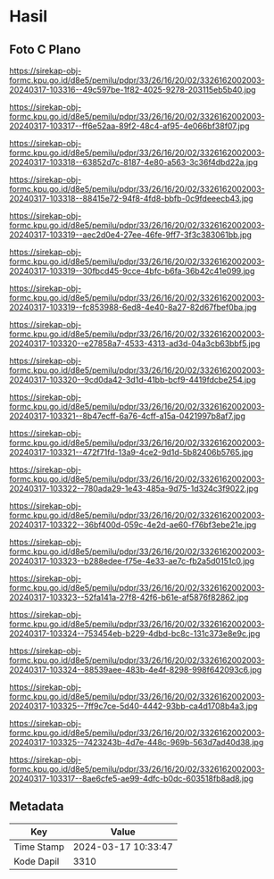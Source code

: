 # Hasil

## Foto C Plano

https://sirekap-obj-formc.kpu.go.id/d8e5/pemilu/pdpr/33/26/16/20/02/3326162002003-20240317-103316--49c597be-1f82-4025-9278-203115eb5b40.jpg

https://sirekap-obj-formc.kpu.go.id/d8e5/pemilu/pdpr/33/26/16/20/02/3326162002003-20240317-103317--ff6e52aa-89f2-48c4-af95-4e066bf38f07.jpg

https://sirekap-obj-formc.kpu.go.id/d8e5/pemilu/pdpr/33/26/16/20/02/3326162002003-20240317-103318--63852d7c-8187-4e80-a563-3c36f4dbd22a.jpg

https://sirekap-obj-formc.kpu.go.id/d8e5/pemilu/pdpr/33/26/16/20/02/3326162002003-20240317-103318--88415e72-94f8-4fd8-bbfb-0c9fdeeecb43.jpg

https://sirekap-obj-formc.kpu.go.id/d8e5/pemilu/pdpr/33/26/16/20/02/3326162002003-20240317-103319--aec2d0e4-27ee-46fe-9ff7-3f3c383061bb.jpg

https://sirekap-obj-formc.kpu.go.id/d8e5/pemilu/pdpr/33/26/16/20/02/3326162002003-20240317-103319--30fbcd45-9cce-4bfc-b6fa-36b42c41e099.jpg

https://sirekap-obj-formc.kpu.go.id/d8e5/pemilu/pdpr/33/26/16/20/02/3326162002003-20240317-103319--fc853988-6ed8-4e40-8a27-82d67fbef0ba.jpg

https://sirekap-obj-formc.kpu.go.id/d8e5/pemilu/pdpr/33/26/16/20/02/3326162002003-20240317-103320--e27858a7-4533-4313-ad3d-04a3cb63bbf5.jpg

https://sirekap-obj-formc.kpu.go.id/d8e5/pemilu/pdpr/33/26/16/20/02/3326162002003-20240317-103320--9cd0da42-3d1d-41bb-bcf9-4419fdcbe254.jpg

https://sirekap-obj-formc.kpu.go.id/d8e5/pemilu/pdpr/33/26/16/20/02/3326162002003-20240317-103321--8b47ecff-6a76-4cff-a15a-0421997b8af7.jpg

https://sirekap-obj-formc.kpu.go.id/d8e5/pemilu/pdpr/33/26/16/20/02/3326162002003-20240317-103321--472f71fd-13a9-4ce2-9d1d-5b82406b5765.jpg

https://sirekap-obj-formc.kpu.go.id/d8e5/pemilu/pdpr/33/26/16/20/02/3326162002003-20240317-103322--780ada29-1e43-485a-9d75-1d324c3f9022.jpg

https://sirekap-obj-formc.kpu.go.id/d8e5/pemilu/pdpr/33/26/16/20/02/3326162002003-20240317-103322--36bf400d-059c-4e2d-ae60-f76bf3ebe21e.jpg

https://sirekap-obj-formc.kpu.go.id/d8e5/pemilu/pdpr/33/26/16/20/02/3326162002003-20240317-103323--b288edee-f75e-4e33-ae7c-fb2a5d0151c0.jpg

https://sirekap-obj-formc.kpu.go.id/d8e5/pemilu/pdpr/33/26/16/20/02/3326162002003-20240317-103323--52fa141a-27f8-42f6-b61e-af5876f82862.jpg

https://sirekap-obj-formc.kpu.go.id/d8e5/pemilu/pdpr/33/26/16/20/02/3326162002003-20240317-103324--753454eb-b229-4dbd-bc8c-131c373e8e9c.jpg

https://sirekap-obj-formc.kpu.go.id/d8e5/pemilu/pdpr/33/26/16/20/02/3326162002003-20240317-103324--88539aee-483b-4e4f-8298-998f642093c6.jpg

https://sirekap-obj-formc.kpu.go.id/d8e5/pemilu/pdpr/33/26/16/20/02/3326162002003-20240317-103325--7ff9c7ce-5d40-4442-93bb-ca4d1708b4a3.jpg

https://sirekap-obj-formc.kpu.go.id/d8e5/pemilu/pdpr/33/26/16/20/02/3326162002003-20240317-103325--7423243b-4d7e-448c-969b-563d7ad40d38.jpg

https://sirekap-obj-formc.kpu.go.id/d8e5/pemilu/pdpr/33/26/16/20/02/3326162002003-20240317-103317--8ae6cfe5-ae99-4dfc-b0dc-603518fb8ad8.jpg


## Metadata

| Key        | Value               |
| ---------- | ------------------- |
| Time Stamp | 2024-03-17 10:33:47 |
| Kode Dapil | 3310                |



